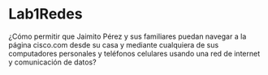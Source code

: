 # Lab1Redes
¿Cómo permitir que Jaimito Pérez y sus familiares puedan navegar a la página cisco.com desde su casa y mediante cualquiera de sus computadores personales y teléfonos celulares  usando una red de internet y comunicación de datos?
